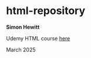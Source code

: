 # html-repository

**Simon Hewitt** 

Udemy HTML course [here](https://www.udemy.com/course/the-complete-web-development-bootcamp/learn/lecture/37350028#overview)

March 2025
